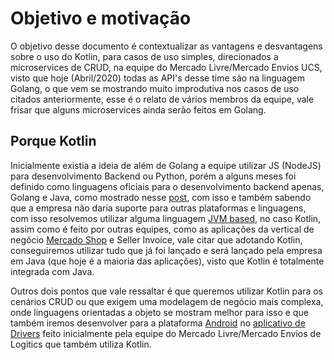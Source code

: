 # Objetivo e motivação

O objetivo desse documento é contextualizar as vantagens e desvantagens sobre o uso do Kotlin, para casos de uso simples, direcionados a microservices de CRUD, na equipe do Mercado Livre/Mercado Envios UCS, visto que hoje (Abril/2020) todas as API's desse time são na linguagem Golang, o que vem se mostrando muito improdutiva nos casos de uso citados anteriormente, esse é o relato de vários membros da equipe, vale frisar que alguns microservices ainda serão feitos em Golang.

## Porque Kotlin

Inicialmente existia a ideia de além de Golang a equipe utilizar JS (NodeJS) para desenvolvimento Backend ou Python, porém a alguns meses foi definido como linguagens oficiais para o desenvolvimento backend apenas, Golang e Java, como mostrado nesse [post](https://meli.workplace.com/groups/795726780557012/permalink/2293580390771636/), com isso e também sabendo que a empresa não daria suporte para outras plataformas e linguagens, com isso resolvemos utilizar alguma linguagem [JVM based](https://en.wikipedia.org/wiki/List_of_JVM_languages), no caso Kotlin, assim como é feito por outras equipes, como as aplicações da vertical de negócio [Mercado Shop](https://www.mercadoshops.com.br/) e Seller Invoice, vale citar que adotando Kotlin, conseguiremos utilizar tudo que já foi lançado e será lançado pela empresa em Java (que hoje é a maioria das aplicações), visto que Kotlin é totalmente integrada com Java.

Outros dois pontos que vale ressaltar é que queremos utilizar Kotlin para os cenários CRUD ou que exigem uma modelagem de negócio mais complexa, onde linguagens orientadas a objeto se mostram melhor para isso e que também iremos desenvolver para a plataforma [Android](https://developer.android.com/) no [aplicativo de Drivers](https://github.com/mercadolibre/mercadoenvios-driver_android) feito inicialmente pela equipe do Mercado Livre/Mercado Envios de Logitics que também utiliza Kotlin.